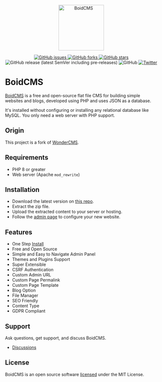<p align="center">
  <a href="https://boidcms.github.io" target="_blank">
    <img src="https://boidcms.github.io/_media/logo.svg" width="150" alt="BoidCMS">
  </a>
</p>
<p align="center">
  <a href="https://github.com/BoidCMS/BoidCMS/issues">
    <img alt="GitHub issues" src="https://img.shields.io/github/issues/BoidCMS/BoidCMS">
  </a>
  <a href="https://github.com/BoidCMS/BoidCMS/network">
    <img alt="GitHub forks" src="https://img.shields.io/github/forks/BoidCMS/BoidCMS">
  </a>
  <a href="https://github.com/BoidCMS/BoidCMS/stargazers">
    <img alt="GitHub stars" src="https://img.shields.io/github/stars/BoidCMS/BoidCMS">
  </a>
  <img alt="GitHub release (latest SemVer including pre-releases)" src="https://img.shields.io/github/v/release/BoidCMS/BoidCMS?include_prereleases">
  <img alt="GitHub" src="https://img.shields.io/github/license/BoidCMS/BoidCMS">
  <a href="https://twitter.com/intent/tweet?text=Flat file CMS for building simple websites and blogs:&url=https%3A%2F%2Fgithub.com%2FBoidCMS%2FBoidCMS">
    <img alt="Twitter" src="https://img.shields.io/twitter/url?style=social&url=https%3A%2F%2Fgithub.com%2FBoidCMS%2FBoidCMS">
  </a>
</p>

# BoidCMS
[BoidCMS](/) is a free and open-source flat file CMS for building simple websites and blogs, developed using PHP and uses JSON as a database.

It's installed without configuring or installing any relational database like MySQL.
You only need a web server with PHP support.

## Origin
This project is a fork of [WonderCMS](https://www.wondercms.com).


## Requirements
 - PHP 8 or greater
 - Web server (Apache `mod_rewrite`)


## Installation
- Download the latest version on [this repo](https://github.com/BoidCMS/BoidCMS).
- Extract the zip file.
- Upload the extracted content to your server or hosting.
- Follow the [admin page](/install?id=default-credentials) to configure your new website.


## Features
  - One Step [Install](/install)
  - Free and Open Source
  - Simple and Easy to Navigate Admin Panel
  - Themes and Plugins Support
  - Super Extensible
  - CSRF Authentication
  - Custom Admin URL
  - Custom Page Permalink
  - Custom Page Template
  - Blog Option
  - File Manager
  - SEO Friendly
  - Content Type
  - GDPR Compliant


## Support
Ask questions, get support, and discuss BoidCMS.
 - [Discussions](https://github.com/BoidCMS/BoidCMS/discussions)


## License
BoidCMS is an open source software [licensed](/license) under the MIT License.
